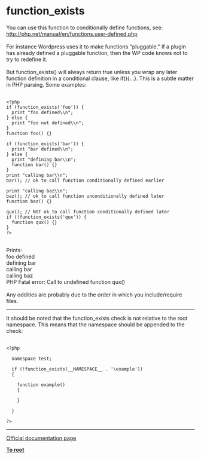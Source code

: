 # function_exists



You can use this function to conditionally define functions, see: http://php.net/manual/en/functions.user-defined.php<br><br>For instance Wordpress uses it to make functions "pluggable." If a plugin has already defined a pluggable function, then the WP code knows not to try to redefine it.<br><br>But function_exists() will always return true unless you wrap any later function definition in a conditional clause, like if(){...}. This is a subtle matter in PHP parsing. Some examples:<br><br>

```
<?php
if (function_exists('foo')) {
  print "foo defined\\n";
} else {
  print "foo not defined\\n";
}
function foo() {}

if (function_exists('bar')) {
  print "bar defined\\n";
} else {
  print "defining bar\\n";
  function bar() {}
}
print "calling bar\\n";
bar(); // ok to call function conditionally defined earlier

print "calling baz\\n";
baz(); // ok to call function unconditionally defined later
function baz() {}

qux(); // NOT ok to call function conditionally defined later
if (!function_exists('qux')) {
  function qux() {}
}
?>
```
<br>Prints:<br>  foo defined<br>  defining bar<br>  calling bar<br>  calling baz<br>  PHP Fatal error: Call to undefined function qux()<br><br>Any oddities are probably due to the order in which you include/require files.  

---

It should be noted that the function_exists check is not relative to the root namespace. This means that the namespace should be appended to the check:<br><br>

```
<?php

  namespace test;

  if (!function_exists(__NAMESPACE__ . '\example'))
  {

    function example()
    {

    }

  }

?>
```
  

---

[Official documentation page](https://www.php.net/manual/en/function.function-exists.php)

**[To root](/README.md)**